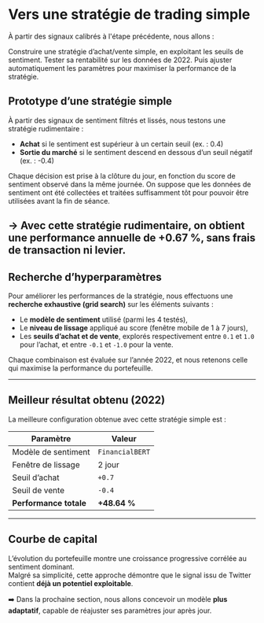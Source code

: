 # Vers une stratégie de trading simple

À partir des signaux calibrés à l'étape précédente, nous allons :

Construire une stratégie d’achat/vente simple, en exploitant les seuils de sentiment.
Tester sa rentabilité sur les données de 2022.
Puis ajuster automatiquement les paramètres pour maximiser la performance de la stratégie.

## Prototype d’une stratégie simple

À partir des signaux de sentiment filtrés et lissés, nous testons une stratégie rudimentaire :

- **Achat** si le sentiment est supérieur à un certain seuil (ex. : 0.4)
- **Sortie du marché** si le sentiment descend en dessous d’un seuil négatif (ex. : -0.4)

Chaque décision est prise à la clôture du jour, en fonction du score de sentiment observé dans la même journée.
On suppose que les données de sentiment ont été collectées et traitées suffisamment tôt pour pouvoir être utilisées avant la fin de séance.

-> Avec cette stratégie rudimentaire, on obtient une performance annuelle de +0.67 %, sans frais de transaction ni levier.
---

## Recherche d’hyperparamètres

Pour améliorer les performances de la stratégie, nous effectuons une **recherche exhaustive (grid search)** sur les éléments suivants :

- Le **modèle de sentiment** utilisé (parmi les 4 testés),
- Le **niveau de lissage** appliqué au score (fenêtre mobile de 1 à 7 jours),
- Les **seuils d’achat et de vente**, explorés respectivement entre `0.1` et `1.0` pour l’achat, et entre `-0.1` et `-1.0` pour la vente.

Chaque combinaison est évaluée sur l’année 2022, et nous retenons celle qui maximise la performance du portefeuille.

---

## Meilleur résultat obtenu (2022)

La meilleure configuration obtenue avec cette stratégie simple est :

| Paramètre                 | Valeur                          |
|---------------------------|----------------------------------|
| Modèle de sentiment       | `FinancialBERT`                 |
| Fenêtre de lissage        | 2 jour                          |
| Seuil d’achat             | `+0.7`                          |
| Seuil de vente            | `-0.4`                          |
| **Performance totale**    | **+48.64 %**                     |

---

## Courbe de capital

L’évolution du portefeuille montre une croissance progressive corrélée au sentiment dominant.  
Malgré sa simplicité, cette approche démontre que le signal issu de Twitter contient **déjà un potentiel exploitable**.

➡️ Dans la prochaine section, nous allons concevoir un modèle **plus adaptatif**, capable de réajuster ses paramètres jour après jour.
